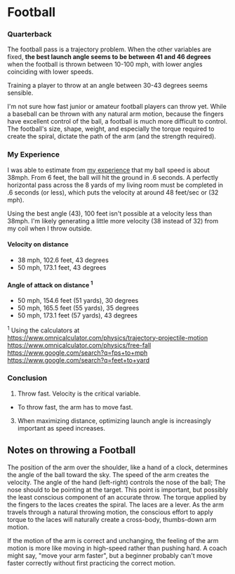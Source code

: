 # Football

### Quarterback

The football pass is a trajectory problem. When the other variables are fixed, **the best launch angle seems to be between 41 and 46 degrees** when the football is thrown between 10-100 mph, with lower angles coinciding with lower speeds.

Training a player to throw at an angle between 30-43 degrees seems sensible.

I'm not sure how fast junior or amateur football players can throw yet. While a baseball can be thrown with any natural arm motion, because the fingers have excellent control of the ball, a football is much more difficult to control. The football's size, shape, weight, and especially the torque required to create the spiral, dictate the path of the arm (and the strength required).

### My Experience

I was able to estimate from [my experience](https://www.instagram.com/p/CL-KydtHJ3j/?utm_source=ig_web_copy_link) that my ball speed is about 38mph. From 6 feet, the ball will hit the ground in .6 seconds. A perfectly horizontal pass across the 8 yards of my living room must be completed in .6 seconds (or less), which puts the velocity at around 48 feet/sec or (32 mph).

Using the best angle (43), 100 feet isn't possible at a velocity less than 38mph. I'm likely generating a little more velocity (38 instead of 32) from my coil when I throw outside. 

#### Velocity on distance
- 38 mph, 102.6 feet, 43 degrees
- 50 mph, 173.1 feet, 43 degrees

#### Angle of attack on distance <sup>1</sup>
- 50 mph, 154.6 feet (51 yards), 30 degrees
- 50 mph, 165.5 feet (55 yards), 35 degrees
- 50 mph, 173.1 feet (57 yards), 43 degrees

<sup>1</sup> Using the calculators at<br />
https://www.omnicalculator.com/physics/trajectory-projectile-motion <br/>
https://www.omnicalculator.com/physics/free-fall <br/>
https://www.google.com/search?q=fps+to+mph <br/>
https://www.google.com/search?q=feet+to+yard

### Conclusion

1. Throw fast. Velocity is the critical variable.
  - To throw fast, the arm has to move fast.
3. When maximizing distance, optimizing launch angle is increasingly important as speed increases.

## Notes on throwing a Football

The position of the arm over the shoulder, like a hand of a clock, determines the angle of the ball toward the sky. The speed of the arm creates the velocity. The angle of the hand (left-right) controls the nose of the ball; The nose should to be pointing at the target. This point is important, but possibly the least conscious component of an accurate throw. The torque applied by the fingers to the laces creates the spiral. The laces are a lever. As the arm travels through a natural throwing motion, the conscious effort to apply torque to the laces will naturally create a cross-body, thumbs-down arm motion.

If the motion of the arm is correct and unchanging, the feeling of the arm motion is more like moving in high-speed rather than pushing hard. A coach might say, "move your arm faster", but a beginner probably can't move faster correctly without first practicing the correct motion.
